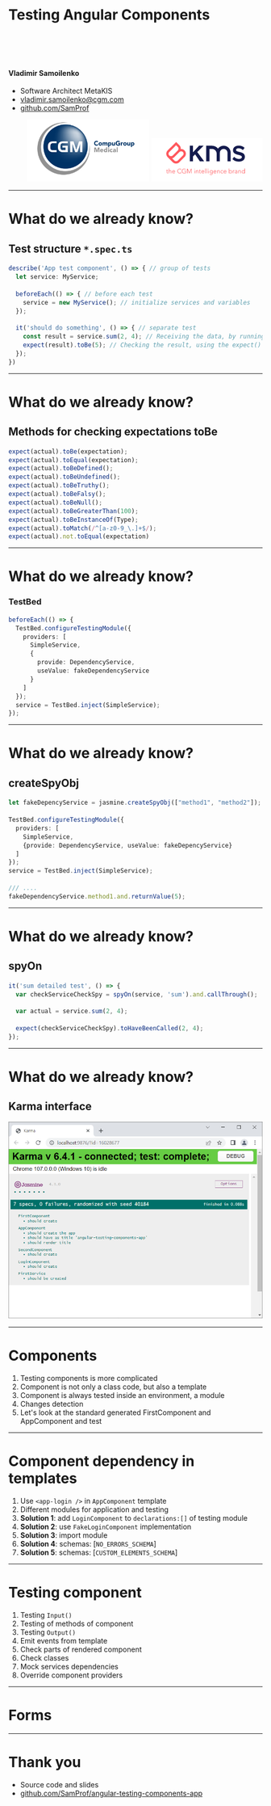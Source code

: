 <!-- theme: gaia -->
<!-- backgroundColor: white -->

# Testing Angular Components
<br />
<br />
<br />

#### Vladimir Samoilenko

- Software Architect MetaKIS
- <vladimir.samoilenko@cgm.com>
- [github.com/SamProf](https://github.com/SamProf)
<div style="text-align: end">

![img.png](img.png) ![img_1.png](img_1.png)

</div>

<!--
Hi all.
I am ...
We continue our TechTalk course on Angular testing. 
We are doing this as an initiative to improve code quality in our projects.
In the last course, we looked at how to test services and classes.
In today's course, we're going to look at component testing, which is usually seen as a bit more complicated.
Today we won't do any tricks and hacks, just the standard training.
Also today there will be almost no general knowledge, the concentration on the code.
It's interesting to our team. So let's get started!
-->

---

# What do we already know?

## Test structure `*.spec.ts`

```ts
describe('App test component', () => { // group of tests
  let service: MyService;

  beforeEach(() => { // before each test            
    service = new MyService(); // initialize services and variables
  });

  it('should do something', () => { // separate test
    const result = service.sum(2, 4); // Receiving the data, by running the code under test
    expect(result).toBe(5); // Checking the result, using the expect() function
  });
})
```

<!--
To begin, let's review briefly what we learned in the last course. Only what we will need today.
-->

---

# What do we already know?

## Methods for checking expectations toBe

```ts
expect(actual).toBe(expectation);
expect(actual).toEqual(expectation);
expect(actual).toBeDefined();
expect(actual).toBeUndefined();
expect(actual).toBeTruthy();
expect(actual).toBeFalsy();
expect(actual).toBeNull();
expect(actual).toBeGreaterThan(100);
expect(actual).toBeInstanceOf(Type);
expect(actual).toMatch(/^[a-z0-9_\.]+$/);
expect(actual).not.toEqual(expectation)
```

---

# What do we already know?

### TestBed

```ts
beforeEach(() => {
  TestBed.configureTestingModule({
    providers: [
      SimpleService,
      {
        provide: DependencyService,
        useValue: fakeDependencyService
      }
    ]
  });
  service = TestBed.inject(SimpleService);
});
```

---

# What do we already know?

## createSpyObj

```ts
let fakeDepencyService = jasmine.createSpyObj(["method1", "method2"]);

TestBed.configureTestingModule({
  providers: [
    SimpleService,
    {provide: DependencyService, useValue: fakeDepencyService}
  ]
});
service = TestBed.inject(SimpleService);

/// ....
fakeDependencyService.method1.and.returnValue(5);
```

---

# What do we already know?

## spyOn

```ts
it('sum detailed test', () => {
  var checkServiceCheckSpy = spyOn(service, 'sum').and.callThrough();

  var actual = service.sum(2, 4);

  expect(checkServiceCheckSpy).toHaveBeenCalled(2, 4);
});
```
---

# What do we already know?

## Karma interface
![img_2.png](img_2.png)

---

# Components

1) Testing components is more complicated
2) Сomponent is not only a class code, but also a template
3) Сomponent is always tested inside an environment, a module
4) Changes detection
5) Let's look at the standard generated FirstComponent and AppComponent and test

---

# Component dependency in templates

1) Use `<app-login />` in `AppComponent` template
2) Different modules for application and testing
3) **Solution 1**: add `LoginComponent` to `declarations:[]` of testing module
4) **Solution 2**: use `FakeLoginComponent` implementation
5) **Solution 3**: import module
6) **Solution 4**: schemas: [`NO_ERRORS_SCHEMA`]
7) **Solution 5**: schemas: [`CUSTOM_ELEMENTS_SCHEMA`]






<!-- 
@Component({
    selector: 'app-login',
    template:''
  })
  class FakeLoginComponent{}
-->

---

# Testing component

1) Testing `Input()`
2) Testing of methods of component
3) Testing `Output()`
4) Emit events from template
5) Check parts of rendered component
6) Check classes
7) Mock services dependencies
8) Override component providers

--- 
# Forms
--- 
# Thank you

- Source code and slides
- [github.com/SamProf/angular-testing-components-app](https://github.com/SamProf/angular-testing-components-app)
